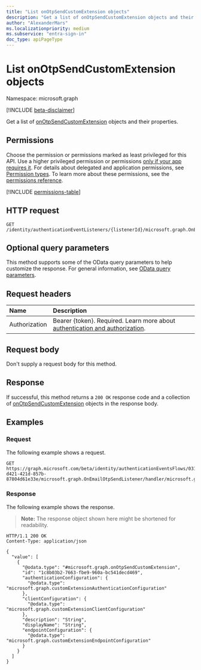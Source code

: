 ```yaml
---
title: "List onOtpSendCustomExtension objects"
description: "Get a list of onOtpSendCustomExtension objects and their properties."
author: "AlexanderMars"
ms.localizationpriority: medium
ms.subservice: "entra-sign-in"
doc_type: apiPageType
---
```


# List onOtpSendCustomExtension objects

Namespace: microsoft.graph

[!INCLUDE [beta-disclaimer](../../includes/beta-disclaimer.md)]

Get a list of [onOtpSendCustomExtension](../resources/onotpsendcustomextension.md) objects and their properties.

## Permissions

Choose the permission or permissions marked as least privileged for this API. Use a higher privileged permission or permissions [only if your app requires it](/graph/permissions-overview#best-practices-for-using-microsoft-graph-permissions). For details about delegated and application permissions, see [Permission types](/graph/permissions-overview#permission-types). To learn more about these permissions, see the [permissions reference](/graph/permissions-reference).

<!-- {
  "blockType": "permissions",
  "name": "onotpsendcustomextensionhandler-list-customextension-permissions"
}
-->
[!INCLUDE [permissions-table](../includes/permissions/onotpsendcustomextensionhandler-list-customextension-permissions.md)]

## HTTP request

<!-- {
  "blockType": "ignored"
}
-->
``` http
GET /identity/authenticationEventListeners/{listenerId}/microsoft.graph.OnEmailOtpSendListener/handler/microsoft.graph.OnOtpSendCustomExtensionHandler/customExtension
```

## Optional query parameters

This method supports some of the OData query parameters to help customize the response. For general information, see [OData query parameters](/graph/query-parameters).

## Request headers

|Name|Description|
|:---|:---|
|Authorization|Bearer {token}. Required. Learn more about [authentication and authorization](/graph/auth/auth-concepts).|

## Request body

Don't supply a request body for this method.

## Response

If successful, this method returns a `200 OK` response code and a collection of [onOtpSendCustomExtension](../resources/onotpsendcustomextension.md) objects in the response body.

## Examples

### Request

The following example shows a request.
<!-- {
  "blockType": "request",
  "name": "list_onotpsendcustomextension"
}
-->
``` http
GET https://graph.microsoft.com/beta/identity/authenticationEventsFlows/0313cc37-d421-421d-857b-87804d61e33e/microsoft.graph.OnEmailOtpSendListener/handler/microsoft.graph.OnOtpSendCustomExtensionHandler/customExtension
```


### Response

The following example shows the response.
>**Note:** The response object shown here might be shortened for readability.
<!-- {
  "blockType": "response",
  "truncated": true,
  "@odata.type": "Collection(microsoft.graph.onOtpSendCustomExtension)"
}
-->
``` http
HTTP/1.1 200 OK
Content-Type: application/json

{
  "value": [
    {
      "@odata.type": "#microsoft.graph.onOtpSendCustomExtension",
      "id": "1c8b03b2-7663-fbe9-960a-bc541decd469",
      "authenticationConfiguration": {
        "@odata.type": "microsoft.graph.customExtensionAuthenticationConfiguration"
      },
      "clientConfiguration": {
        "@odata.type": "microsoft.graph.customExtensionClientConfiguration"
      },
      "description": "String",
      "displayName": "String",
      "endpointConfiguration": {
        "@odata.type": "microsoft.graph.customExtensionEndpointConfiguration"
      }
    }
  ]
}
```

